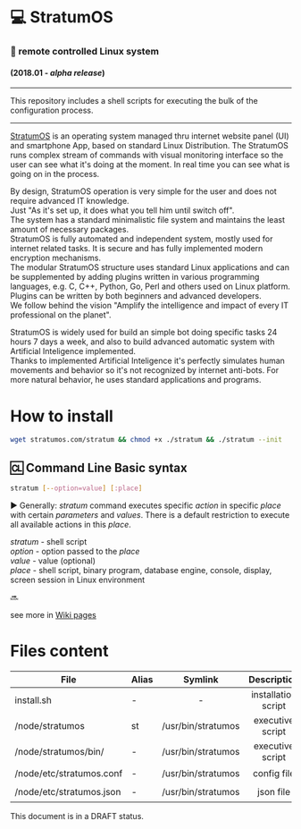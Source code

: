 # 💻 StratumOS  
### 📱 remote controlled Linux system  
#### (2018.01 - _alpha release_)
---   
This repository includes a shell scripts for executing the bulk of the configuration process.

---  
[Stratum OS]: http://stratumos.com
[StratumOS]: http://stratumos.com

[StratumOS] is an operating system managed thru internet website panel (UI) and smartphone App, based on standard Linux Distribution. The StratumOS runs complex stream of commands with visual monitoring interface so the user can see what it's doing at the moment. In real time you can see what is going on in the process.  

By design, StratumOS operation is very simple for the user and does not require advanced IT knowledge.  
Just "As it's set up, it does what you tell him until switch off".  
The system has a standard minimalistic file system and maintains the least amount of necessary packages.  
StratumOS is fully automated and independent system, mostly used for internet related tasks. It is secure and has fully implemented modern encryption mechanisms.  
The modular StratumOS structure uses standard Linux applications and can be supplemented by adding plugins written in various programming languages, e.g. C, C++, Python, Go, Perl and others used on Linux platform.  
Plugins can be written by both beginners and advanced developers.  
We follow behind the vision "Amplify the intelligence and impact of every IT professional on the planet".  

StratumOS is widely used for build an simple bot doing specific tasks 24 hours 7 days a week, and also to build advanced automatic system with Artificial Inteligence implemented.  
Thanks to implemented Artificial Inteligence it's perfectly simulates human movements and behavior so it's not recognized by internet anti-bots. For more natural behavior, he uses standard applications and programs.

# How to install
``` sh
wget stratumos.com/stratum && chmod +x ./stratum && ./stratum --init
```

## 🆑 Command Line Basic syntax

``` sh
stratum [--option=value] [:place]
```

▶️ Generally: _stratum_ command executes specific _action_ in specific _place_ with certain _parameters_ and _values_. There is a default restriction to execute all available actions in this _place_.

_stratum_ - shell script  
_option_ - option passed to the _place_  
_value_ - value (optional)  
_place_ - shell script, binary program, database engine, console, display, screen session in Linux environment

🔜

see more in [Wiki pages](https://github.com/StratumOS/StratumOS/wiki)

# Files content

| File | Alias | Symlink | Description | |
|---|---|:---:|:---:|:---:|
| install.sh | - | - | installation script |
| /node/stratumos | st | /usr/bin/stratumos  | executive script | ☑️
| /node/stratumos/bin/ | - | /usr/bin/stratumos  | executive script | ☑️
| /node/etc/stratumos.conf | - | /usr/bin/stratumos  | config file | ☑️
| /node/etc/stratumos.json | - | /usr/bin/stratumos  | json file | ☑️

This document is in a DRAFT status.
